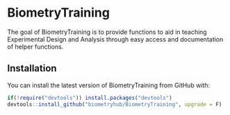 
<!-- README.md is generated from README.Rmd. Please edit that file -->

# BiometryTraining

<!-- badges: start -->

<!-- badges: end -->

The goal of BiometryTraining is to provide functions to aid in teaching
Experimental Design and Analysis through easy access and documentation
of helper functions.

## Installation

You can install the latest version of BiometryTraining from GitHub with:

``` r
if(!require("devtools")) install.packages("devtools") 
devtools::install_github("biometryhub/BiometryTraining", upgrade = F)
```
